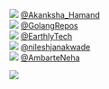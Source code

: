 
 ![](http://pbs.twimg.com/profile_images/1378756721720631298/vW-OrOSY_normal.jpg) [@Akanksha_Hamand](https://twitter.com/Akanksha_Hamand)<br>![](http://pbs.twimg.com/profile_images/1413406651680501763/TzywMoiL_normal.jpg) [@GolangRepos](https://twitter.com/GolangRepos)<br>![](http://pbs.twimg.com/profile_images/1291926714637983744/38m2wa8E_normal.jpg) [@EarthlyTech](https://twitter.com/EarthlyTech)<br>![](http://pbs.twimg.com/profile_images/1533455144775393280/Y72UJLXd_normal.jpg) [@nileshjanakwade](https://twitter.com/nileshjanakwade)<br>![](http://pbs.twimg.com/profile_images/1378990021194084354/ueKu8BM1_normal.jpg) [@AmbarteNeha](https://twitter.com/AmbarteNeha)<br> 

![](https://visitor-badge.laobi.icu/badge?page_id=ponder)
